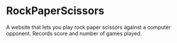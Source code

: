 # RockPaperScissors
A website that lets you play rock paper scissors against a computer opponent. Records score and number of games played.

